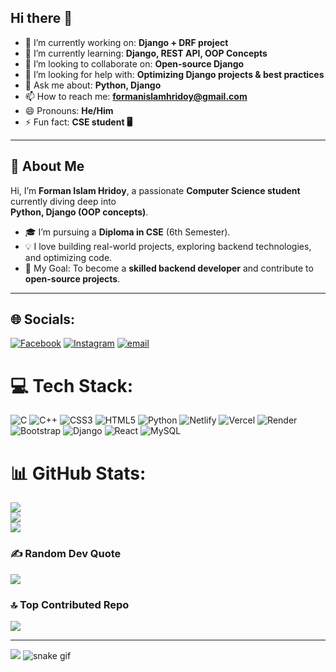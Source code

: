 ## Hi there 👋

- 🔭 I’m currently working on: **Django + DRF project**  
- 🌱 I’m currently learning: **Django, REST API, OOP Concepts**  
- 👯 I’m looking to collaborate on: **Open-source Django**  
- 🤔 I’m looking for help with: **Optimizing Django projects & best practices**  
- 💬 Ask me about: **Python, Django**  
- 📫 How to reach me: **formanislamhridoy@gmail.com**  
- 😄 Pronouns: **He/Him**  
- ⚡ Fun fact: **CSE student 🖥️**  

---

## 🚀 About Me  
Hi, I’m **Forman Islam Hridoy**, a passionate **Computer Science student** currently diving deep into  
**Python, Django (OOP concepts)**.  

- 🎓 I’m pursuing a **Diploma in CSE** (6th Semester).  
- 💡 I love building real-world projects, exploring backend technologies, and optimizing code.  
- 🎯 My Goal: To become a **skilled backend developer** and contribute to **open-source projects**.  

---



## 🌐 Socials:
[![Facebook](https://img.shields.io/badge/Facebook-%231877F2.svg?logo=Facebook&logoColor=white)](https://facebook.com/fardin.hridoy18) [![Instagram](https://img.shields.io/badge/Instagram-%23E4405F.svg?logo=Instagram&logoColor=white)](https://instagram.com/fardin_hridoy____) [![email](https://img.shields.io/badge/Email-D14836?logo=gmail&logoColor=white)](mailto:formanislamhridoy@gmail.com) 

# 💻 Tech Stack:
![C](https://img.shields.io/badge/c-%2300599C.svg?style=for-the-badge&logo=c&logoColor=white) ![C++](https://img.shields.io/badge/c++-%2300599C.svg?style=for-the-badge&logo=c%2B%2B&logoColor=white) ![CSS3](https://img.shields.io/badge/css3-%231572B6.svg?style=for-the-badge&logo=css3&logoColor=white) ![HTML5](https://img.shields.io/badge/html5-%23E34F26.svg?style=for-the-badge&logo=html5&logoColor=white) ![Python](https://img.shields.io/badge/python-3670A0?style=for-the-badge&logo=python&logoColor=ffdd54) ![Netlify](https://img.shields.io/badge/netlify-%23000000.svg?style=for-the-badge&logo=netlify&logoColor=#00C7B7) ![Vercel](https://img.shields.io/badge/vercel-%23000000.svg?style=for-the-badge&logo=vercel&logoColor=white) ![Render](https://img.shields.io/badge/Render-%46E3B7.svg?style=for-the-badge&logo=render&logoColor=white) ![Bootstrap](https://img.shields.io/badge/bootstrap-%238511FA.svg?style=for-the-badge&logo=bootstrap&logoColor=white) ![Django](https://img.shields.io/badge/django-%23092E20.svg?style=for-the-badge&logo=django&logoColor=white) ![React](https://img.shields.io/badge/react-%2320232a.svg?style=for-the-badge&logo=react&logoColor=%2361DAFB) ![MySQL](https://img.shields.io/badge/mysql-4479A1.svg?style=for-the-badge&logo=mysql&logoColor=white)
# 📊 GitHub Stats:
![](https://github-readme-stats.vercel.app/api?username=HridoyExe&theme=blue_navy&hide_border=false&include_all_commits=false&count_private=false)<br/>
![](https://nirzak-streak-stats.vercel.app/?user=HridoyExe&theme=blue_navy&hide_border=false)<br/>
![](https://github-readme-stats.vercel.app/api/top-langs/?username=HridoyExe&theme=blue_navy&hide_border=false&include_all_commits=false&count_private=false&layout=compact)

### ✍️ Random Dev Quote
![](https://quotes-github-readme.vercel.app/api?type=horizontal&theme=radical)

### 🔝 Top Contributed Repo
![](https://github-contributor-stats.vercel.app/api?username=HridoyExe&limit=5&theme=dark&combine_all_yearly_contributions=true)

---
[![](https://visitcount.itsvg.in/api?id=HridoyExe&icon=0&color=0)](https://visitcount.itsvg.in)
![snake gif](https://github.com/HridoyExe/HridoyExe/blob/output/github-contribution-grid-snake.svg)


<!-- Proudly created with GPRM ( https://gprm.itsvg.in ) -->

